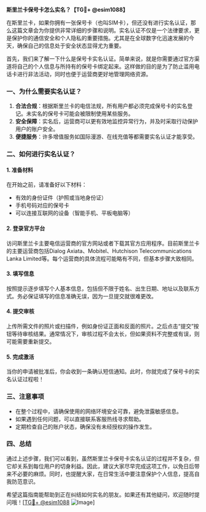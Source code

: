 **斯里兰卡保号卡怎么实名？【TG💪+ @esim1088】**

在斯里兰卡，如果你拥有一张保号卡（也叫SIM卡），但还没有进行实名认证，那么这篇文章会为你提供非常详细的步骤和说明。实名认证不仅是一个法律要求，更是保护你的通信安全和个人隐私的重要措施。尤其是在全球数字化迅速发展的今天，确保自己的信息处于安全状态显得尤为重要。

首先，我们来了解一下什么是保号卡实名认证。简单来说，就是你需要通过官方渠道将自己的个人信息与所持有的保号卡绑定起来。这样做的目的是为了防止滥用电话卡进行非法活动，同时也便于运营商更好地管理网络资源。

### 一、为什么需要实名认证？

1. **合法合规**：根据斯里兰卡的电信法规，所有用户都必须完成保号卡的实名登记。未实名的保号卡可能会被限制使用某些服务。
2. **安全保障**：实名后，运营商可以更有效地监控异常行为，并及时采取行动保护用户的账户安全。
3. **便捷服务**：许多增值服务如国际漫游、在线充值等都需要实名认证才能享受。

### 二、如何进行实名认证？

#### 1. 准备材料

在开始之前，请准备好以下材料：
- 有效的身份证件（护照或当地身份证）
- 手机号码对应的保号卡
- 可以连接互联网的设备（智能手机、平板电脑等）

#### 2. 登录官方平台

访问斯里兰卡主要电信运营商的官方网站或者下载其官方应用程序。目前斯里兰卡的主要运营商包括Dialog Axiata、Mobitel、Hutchison Telecommunications Lanka Limited等。每个运营商的具体流程可能略有不同，但基本步骤大致相同。

#### 3. 填写信息

按照提示逐步填写个人基本信息，包括但不限于姓名、出生日期、地址以及联系方式。务必保证填写的信息准确无误，因为一旦提交就很难更改。

#### 4. 提交审核

上传所需文件的照片或扫描件，例如身份证正面和反面的照片。之后点击“提交”按钮等待审核结果。通常情况下，审核过程不会太长，但如果资料不完整或有误，则可能需要重新提交。

#### 5. 完成激活

当你的申请被批准后，你会收到一条确认短信通知。此时，你就完成了保号卡的实名认证过程啦！

### 三、注意事项

- 在整个过程中，请确保使用的网络环境安全可靠，避免泄露敏感信息。
- 如果遇到任何问题，可以直接联系客服热线寻求帮助。
- 定期检查自己的账户状态，确保没有未经授权的操作发生。

### 四、总结

通过上述步骤，我们可以看到，虽然斯里兰卡保号卡实名认证的过程并不复杂，但它却关系到每位用户的切身利益。因此，建议大家尽早完成这项工作，以免日后带来不必要的麻烦。同时，也提醒大家，在日常生活中要注意保护个人信息，提高自我防范意识。

希望这篇指南能帮助到正在纠结如何实名的朋友。如果还有其他疑问，欢迎随时提问哦！[[TG💪+ @esim1088](https://t.me/s/esim1088) ![Image](https://i.postimg.cc/4NQfJmqS/Snipaste-2025-05-13-00-14-12.png)]
